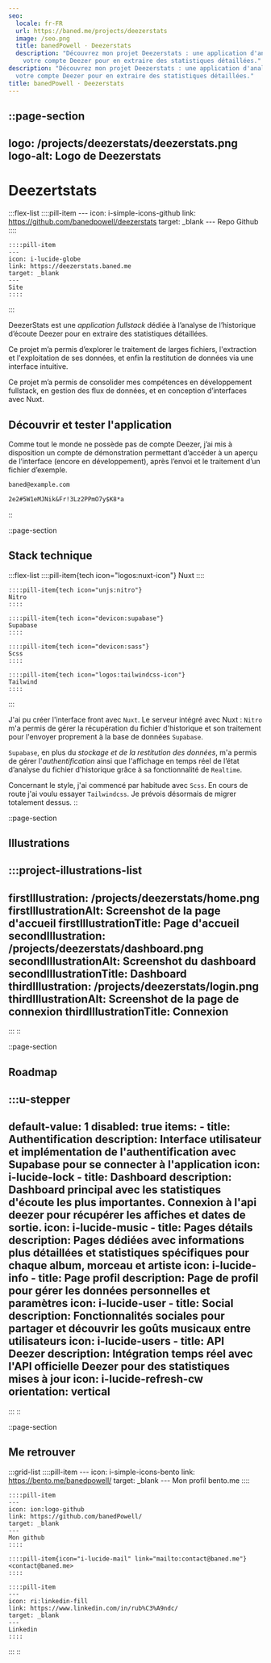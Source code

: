 ```yaml
---
seo:
  locale: fr-FR
  url: https://baned.me/projects/deezerstats
  image: /seo.png
  title: banedPowell ⋅ Deezerstats
  description: "Découvrez mon projet Deezerstats : une application d'analyse de
    votre compte Deezer pour en extraire des statistiques détaillées."
description: "Découvrez mon projet Deezerstats : une application d'analyse de
  votre compte Deezer pour en extraire des statistiques détaillées."
title: banedPowell ⋅ Deezerstats
---
```


::page-section
---
logo: /projects/deezerstats/deezerstats.png
logo-alt: Logo de Deezerstats
---
# Deezertstats

  :::flex-list
    ::::pill-item
    ---
    icon: i-simple-icons-github
    link: https://github.com/banedpowell/deezerstats
    target: _blank
    ---
    Repo Github
    ::::
  
    ::::pill-item
    ---
    icon: i-lucide-globe
    link: https://deezerstats.baned.me
    target: _blank
    ---
    Site
    ::::
  :::

DeezerStats est une *application fullstack* dédiée à l’analyse de l’historique d’écoute Deezer pour en extraire des statistiques détaillées.

Ce projet m’a permis d’explorer le traitement de larges fichiers, l'extraction et l'exploitation de ses données, et enfin la restitution de données via une interface intuitive.

Ce projet m’a permis de consolider mes compétences en développement fullstack, en gestion des flux de données, et en conception d’interfaces avec Nuxt.

## Découvrir et tester l'application

Comme tout le monde ne possède pas de compte Deezer, j’ai mis à disposition un compte de démonstration permettant d’accéder à un aperçu de l’interface (encore en développement), après l’envoi et le traitement d’un fichier d’exemple.

```md [Adresse mail]
baned@example.com
```

```md [Mot de passe]
2e2#5W1eMJNik&Fr!3Lz2PPmO7y$K8*a
```
::

::page-section
## Stack technique

  :::flex-list
    ::::pill-item{tech icon="logos:nuxt-icon"}
    Nuxt
    ::::
  
    ::::pill-item{tech icon="unjs:nitro"}
    Nitro
    ::::
  
    ::::pill-item{tech icon="devicon:supabase"}
    Supabase
    ::::
  
    ::::pill-item{tech icon="devicon:sass"}
    Scss
    ::::
  
    ::::pill-item{tech icon="logos:tailwindcss-icon"}
    Tailwind
    ::::
  :::

J'ai pu créer l'interface front avec `Nuxt`. Le serveur intégré avec Nuxt : `Nitro` m'a permis de gérer la récupération du fichier d'historique et son traitement pour l'envoyer proprement à la base de données `Supabase`.

`Supabase`, en plus du *stockage et de la restitution des données*, m'a permis de gérer l'*authentification* ainsi que l'affichage en temps réel de l’état d’analyse du fichier d'historique grâce à sa fonctionnalité de `Realtime`.

Concernant le style, j'ai commencé par habitude avec `Scss`. En cours de route j'ai voulu essayer `Tailwindcss`. Je prévois désormais de migrer totalement dessus.
::

::page-section
## Illustrations

  :::project-illustrations-list
  ---
  firstIllustration: /projects/deezerstats/home.png
  firstIllustrationAlt: Screenshot de la page d'accueil
  firstIllustrationTitle: Page d'accueil
  secondIllustration: /projects/deezerstats/dashboard.png
  secondIllustrationAlt: Screenshot du dashboard
  secondIllustrationTitle: Dashboard
  thirdIllustration: /projects/deezerstats/login.png
  thirdIllustrationAlt: Screenshot de la page de connexion
  thirdIllustrationTitle: Connexion
  ---
  :::
::

::page-section
## Roadmap

  :::u-stepper
  ---
  default-value: 1
  disabled: true
  items:
    - title: Authentification
      description: Interface utilisateur et implémentation de l'authentification avec
        Supabase pour se connecter à l'application
      icon: i-lucide-lock
    - title: Dashboard
      description: Dashboard principal avec les statistiques d'écoute les plus
        importantes. Connexion à l'api deezer pour récupérer les affiches et dates
        de sortie.
      icon: i-lucide-music
    - title: Pages détails
      description: Pages dédiées avec informations plus détaillées et statistiques
        spécifiques pour chaque album, morceau et artiste
      icon: i-lucide-info
    - title: Page profil
      description: Page de profil pour gérer les données personnelles et paramètres
      icon: i-lucide-user
    - title: Social
      description: Fonctionnalités sociales pour partager et découvrir les goûts
        musicaux entre utilisateurs
      icon: i-lucide-users
    - title: API Deezer
      description: Intégration temps réel avec l'API officielle Deezer pour des
        statistiques mises à jour
      icon: i-lucide-refresh-cw
  orientation: vertical
  ---
  :::
::

::page-section
## Me retrouver

  :::grid-list
    ::::pill-item
    ---
    icon: i-simple-icons-bento
    link: https://bento.me/banedpowell/
    target: _blank
    ---
    Mon profil bento.me
    ::::
  
    ::::pill-item
    ---
    icon: ion:logo-github
    link: https://github.com/banedPowell/
    target: _blank
    ---
    Mon github
    ::::
  
    ::::pill-item{icon="i-lucide-mail" link="mailto:contact@baned.me"}
    <contact@baned.me>
    ::::
  
    ::::pill-item
    ---
    icon: ri:linkedin-fill
    link: https://www.linkedin.com/in/rub%C3%A9ndc/
    target: _blank
    ---
    Linkedin
    ::::
  :::
::
